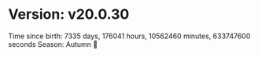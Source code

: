 # Version: v20.0.30
Time since birth: 7335 days, 176041 hours, 10562460 minutes, 633747600 seconds
Season: Autumn 🍁
